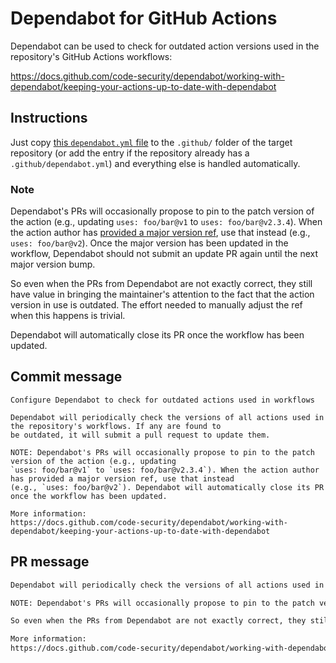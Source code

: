 # Dependabot for GitHub Actions

Dependabot can be used to check for outdated action versions used in the repository's GitHub Actions workflows:

https://docs.github.com/code-security/dependabot/working-with-dependabot/keeping-your-actions-up-to-date-with-dependabot

## Instructions

Just copy [this `dependabot.yml` file](dependabot.yml) to the `.github/` folder of the target repository (or add the entry if the repository already has a `.github/dependabot.yml`) and everything else is handled automatically.

### Note

Dependabot's PRs will occasionally propose to pin to the patch version of the action (e.g., updating `uses: foo/bar@v1` to `uses: foo/bar@v2.3.4`). When the action author has [provided a major version ref](https://docs.github.com/actions/creating-actions/about-custom-actions#using-release-management-for-actions), use that instead (e.g., `uses: foo/bar@v2`). Once the major version has been updated in the workflow, Dependabot should not submit an update PR again until the next major version bump.

So even when the PRs from Dependabot are not exactly correct, they still have value in bringing the maintainer's attention to the fact that the action version in use is outdated. The effort needed to manually adjust the ref when this happens is trivial.

Dependabot will automatically close its PR once the workflow has been updated.

## Commit message

```
Configure Dependabot to check for outdated actions used in workflows

Dependabot will periodically check the versions of all actions used in the repository's workflows. If any are found to
be outdated, it will submit a pull request to update them.

NOTE: Dependabot's PRs will occasionally propose to pin to the patch version of the action (e.g., updating
`uses: foo/bar@v1` to `uses: foo/bar@v2.3.4`). When the action author has provided a major version ref, use that instead
(e.g., `uses: foo/bar@v2`). Dependabot will automatically close its PR once the workflow has been updated.

More information:
https://docs.github.com/code-security/dependabot/working-with-dependabot/keeping-your-actions-up-to-date-with-dependabot
```

## PR message

```Markdown
Dependabot will periodically check the versions of all actions used in the repository's workflows. If any are found to be outdated, it will submit a pull request to update them.

NOTE: Dependabot's PRs will occasionally propose to pin to the patch version of the action (e.g., updating `uses: foo/bar@v1` to `uses: foo/bar@v2.3.4`). When the action author has [provided a major version ref](https://docs.github.com/actions/creating-actions/about-custom-actions#using-release-management-for-actions), use that instead (e.g., `uses: foo/bar@v2`). Once the major version has been updated in the workflow, Dependabot should not submit an update PR again until the next major version bump.

So even when the PRs from Dependabot are not exactly correct, they still have value in bringing the maintainer's attention to the fact that the action version in use is outdated. Dependabot will automatically close its PR once the workflow has been updated.

More information:
https://docs.github.com/code-security/dependabot/working-with-dependabot/keeping-your-actions-up-to-date-with-dependabot
```
